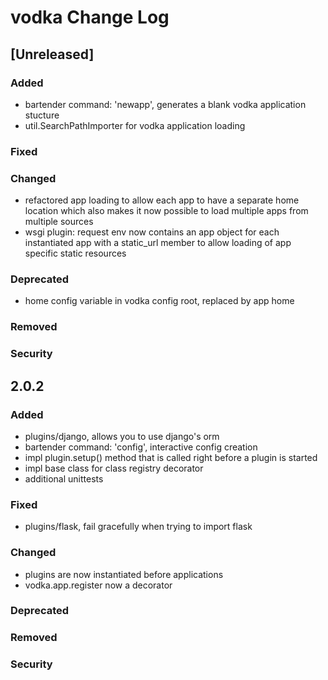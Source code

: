 
# vodka Change Log

## [Unreleased]

### Added
- bartender command: 'newapp', generates a blank vodka application stucture
- util.SearchPathImporter for vodka application loading

### Fixed

### Changed
- refactored app loading to allow each app to have a separate home location
  which also makes it now possible to load multiple apps from multiple 
  sources
- wsgi plugin: request env now contains an app object for each instantiated app 
  with a static_url member to allow loading of app specific static resources

### Deprecated
- home config variable in vodka config root, replaced by app home

### Removed

### Security

## 2.0.2 

### Added
- plugins/django, allows you to use django's orm 
- bartender command: 'config', interactive config creation
- impl plugin.setup() method that is called right before a plugin is started
- impl base class for class registry decorator
- additional unittests 

### Fixed
- plugins/flask, fail gracefully when trying to import flask

### Changed
- plugins are now instantiated before applications
- vodka.app.register now a decorator

### Deprecated

### Removed

### Security
